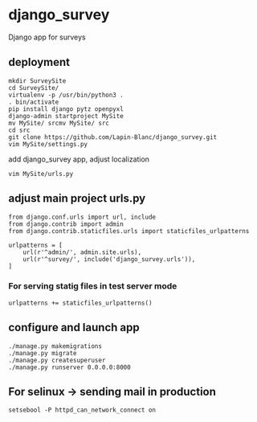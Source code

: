 # django_survey
Django app for surveys

## deployment
    mkdir SurveySite
    cd SurveySite/
    virtualenv -p /usr/bin/python3 .
    . bin/activate
    pip install django pytz openpyxl
    django-admin startproject MySite
    mv MySite/ srcmv MySite/ src
    cd src
    git clone https://github.com/Lapin-Blanc/django_survey.git
    vim MySite/settings.py

add django_survey app, adjust localization

    vim MySite/urls.py

## adjust main project urls.py
    from django.conf.urls import url, include
    from django.contrib import admin
    from django.contrib.staticfiles.urls import staticfiles_urlpatterns

    urlpatterns = [
        url(r'^admin/', admin.site.urls),
        url(r'^survey/', include('django_survey.urls')),
    ]

### For serving statig files in test server mode
    urlpatterns += staticfiles_urlpatterns()

## configure and launch app
    ./manage.py makemigrations
    ./manage.py migrate
    ./manage.py createsuperuser
    ./manage.py runserver 0.0.0.0:8000
## For selinux -> sending mail in production
    setsebool -P httpd_can_network_connect on
